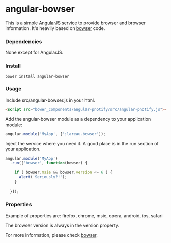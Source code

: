 angular-bowser
====================

This is a simple [AngularJS](http://angularjs.org/) service to provide browser and browser information.
It's heavily based on [bowser](https://github.com/ded/bowser) code.

### Dependencies

None except for AngularJS.

### Install

`bower install angular-bowser`

### Usage

Include src/angular-bowser.js in your html.

```html
<script src="bower_components/angular-pnotify/src/angular-pnotify.js"></script>
```

Add the angular-bowser module as a dependency to your application module:

```javascript
angular.module('MyApp', ['jlareau.bowser']);
```

Inject the service where you need it. A good place is in the run section of your application.

```javascript
angular.module('MyApp')
  .run(['bowser', function(bowser) {
    
    if ( bowser.msie && bowser.version <= 6 ) {
      alert('Seriously?!');
    }
    
  }]);
```

### Properties

Example of properties are: firefox, chrome, msie, opera, android, ios, safari

The browser version is always in the version property.

For more information, please check [bowser](https://github.com/ded/bowser).
